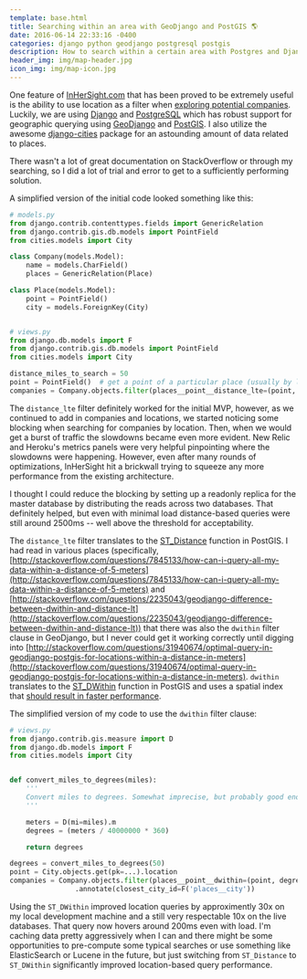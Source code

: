 ```yaml
---
template: base.html
title: Searching within an area with GeoDjango and PostGIS 🌎
date: 2016-06-14 22:33:16 -0400
categories: django python geodjango postgresql postgis
description: How to search within a certain area with Postgres and Django.
header_img: img/map-header.jpg
icon_img: img/map-icon.jpg
---
```


One feature of [InHerSight.com](https://www.inhersight.com) that has been proved to be extremely useful is the ability to use location as a filter when [exploring potential companies](https://www.inhersight.com/discover). Luckily, we are using [Django](https://www.djangoproject.com/) and [PostgreSQL](https://www.postgresql.org) which has robust support for geographic querying using [GeoDjango](https://docs.djangoproject.com/en/stable/ref/contrib/gis/) and [PostGIS](http://postgis.net/). I also utilize the awesome [django-cities](https://github.com/coderholic/django-cities) package for an astounding amount of data related to places.

There wasn't a lot of great documentation on StackOverflow or through my searching, so I did a lot of trial and error to get to a sufficiently performing solution.

A simplified version of the initial code looked something like this:

```python
# models.py
from django.contrib.contenttypes.fields import GenericRelation
from django.contrib.gis.db.models import PointField
from cities.models import City

class Company(models.Model):
    name = models.CharField()
    places = GenericRelation(Place)

class Place(models.Model):
    point = PointField()
    city = models.ForeignKey(City)


# views.py
from django.db.models import F
from django.contrib.gis.db.models import PointField
from cities.models import City

distance_miles_to_search = 50
point = PointField()  # get a point of a particular place (usually by latitude/longitude)
companies = Company.objects.filter(places__point__distance_lte=(point, D(mi=distance_miles_to_search))).annotate(closest_city_id=F('places__city'))
```

The `distance_lte` filter definitely worked for the initial MVP, however, as we continued to add in companies and locations, we started noticing some blocking when searching for companies by location. Then, when we would get a burst of traffic the slowdowns became even more evident. New Relic and Heroku's metrics panels were very helpful pinpointing where the slowdowns were happening. However, even after many rounds of optimizations, InHerSight hit a brickwall trying to squeeze any more performance from the existing architecture.

I thought I could reduce the blocking by setting up a readonly replica for the master database by distributing the reads across two databases. That definitely helped, but even with minimal load distance-based queries were still around 2500ms -- well above the threshold for acceptability.

The `distance_lte` filter translates to the [ST_Distance](http://postgis.net/docs/ST_Distance.html) function in PostGIS. I had read in various places (specifically, [http://stackoverflow.com/questions/7845133/how-can-i-query-all-my-data-within-a-distance-of-5-meters](http://stackoverflow.com/questions/7845133/how-can-i-query-all-my-data-within-a-distance-of-5-meters) and [http://stackoverflow.com/questions/2235043/geodjango-difference-between-dwithin-and-distance-lt](http://stackoverflow.com/questions/2235043/geodjango-difference-between-dwithin-and-distance-lt)) that there was also the `dwithin` filter clause in GeoDjango, but I never could get it working correctly until digging into [http://stackoverflow.com/questions/31940674/optimal-query-in-geodjango-postgis-for-locations-within-a-distance-in-meters](http://stackoverflow.com/questions/31940674/optimal-query-in-geodjango-postgis-for-locations-within-a-distance-in-meters). `dwithin` translates to the [ST_DWithin](http://postgis.net/docs/ST_DWithin.html) function in PostGIS and uses a spatial index that [should result in faster performance](http://stackoverflow.com/questions/7845133/how-can-i-query-all-my-data-within-a-distance-of-5-meters#comment9588147_7845663).

The simplified version of my code to use the `dwithin` filter clause:

```python
# views.py
from django.contrib.gis.measure import D
from django.db.models import F
from cities.models import City


def convert_miles_to_degrees(miles):
    '''
    Convert miles to degrees. Somewhat imprecise, but probably good enough.
    '''

    meters = D(mi=miles).m
    degrees = (meters / 40000000 * 360)

    return degrees

degrees = convert_miles_to_degrees(50)
point = City.objects.get(pk=...).location
companies = Company.objects.filter(places__point__dwithin=(point, degrees))\
                .annotate(closest_city_id=F('places__city'))
```

Using the `ST_DWithin` improved location queries by approximently 30x on my local development machine and a still very respectable 10x on the live databases. That query now hovers around 200ms even with load. I'm caching data pretty aggressively when I can and there might be some opportunities to pre-compute some typical searches or use something like ElasticSearch or Lucene in the future, but just switching from `ST_Distance` to `ST_DWithin` significantly improved location-based query performance.
